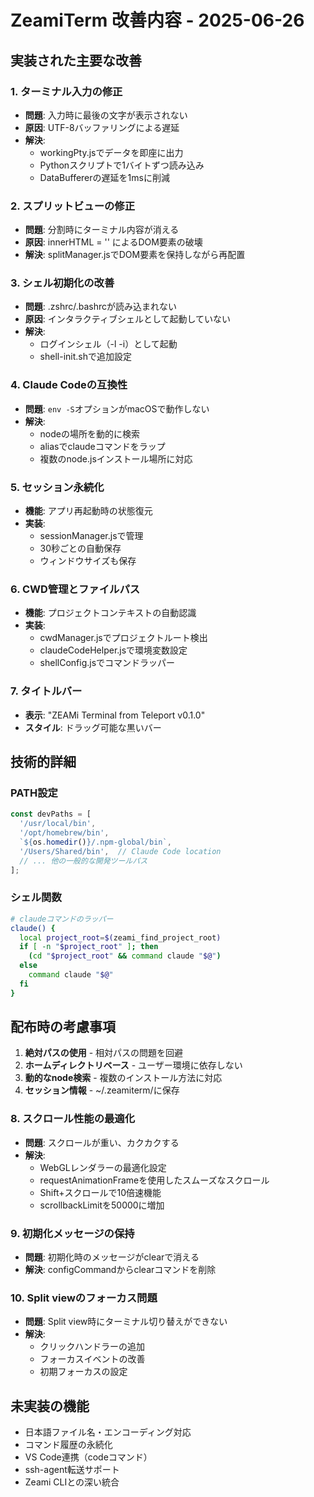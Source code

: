 # ZeamiTerm 改善内容 - 2025-06-26

## 実装された主要な改善

### 1. ターミナル入力の修正
- **問題**: 入力時に最後の文字が表示されない
- **原因**: UTF-8バッファリングによる遅延
- **解決**: 
  - workingPty.jsでデータを即座に出力
  - Pythonスクリプトで1バイトずつ読み込み
  - DataBuffererの遅延を1msに削減

### 2. スプリットビューの修正
- **問題**: 分割時にターミナル内容が消える
- **原因**: innerHTML = '' によるDOM要素の破壊
- **解決**: splitManager.jsでDOM要素を保持しながら再配置

### 3. シェル初期化の改善
- **問題**: .zshrc/.bashrcが読み込まれない
- **原因**: インタラクティブシェルとして起動していない
- **解決**: 
  - ログインシェル（-l -i）として起動
  - shell-init.shで追加設定

### 4. Claude Codeの互換性
- **問題**: `env -S`オプションがmacOSで動作しない
- **解決**: 
  - nodeの場所を動的に検索
  - aliasでclaudeコマンドをラップ
  - 複数のnode.jsインストール場所に対応

### 5. セッション永続化
- **機能**: アプリ再起動時の状態復元
- **実装**:
  - sessionManager.jsで管理
  - 30秒ごとの自動保存
  - ウィンドウサイズも保存

### 6. CWD管理とファイルパス
- **機能**: プロジェクトコンテキストの自動認識
- **実装**:
  - cwdManager.jsでプロジェクトルート検出
  - claudeCodeHelper.jsで環境変数設定
  - shellConfig.jsでコマンドラッパー

### 7. タイトルバー
- **表示**: "ZEAMi Terminal from Teleport v0.1.0"
- **スタイル**: ドラッグ可能な黒いバー

## 技術的詳細

### PATH設定
```javascript
const devPaths = [
  '/usr/local/bin',
  '/opt/homebrew/bin',
  `${os.homedir()}/.npm-global/bin`,
  '/Users/Shared/bin',  // Claude Code location
  // ... 他の一般的な開発ツールパス
];
```

### シェル関数
```bash
# claudeコマンドのラッパー
claude() {
  local project_root=$(zeami_find_project_root)
  if [ -n "$project_root" ]; then
    (cd "$project_root" && command claude "$@")
  else
    command claude "$@"
  fi
}
```

## 配布時の考慮事項

1. **絶対パスの使用** - 相対パスの問題を回避
2. **ホームディレクトリベース** - ユーザー環境に依存しない
3. **動的なnode検索** - 複数のインストール方法に対応
4. **セッション情報** - ~/.zeamiterm/に保存

### 8. スクロール性能の最適化
- **問題**: スクロールが重い、カクカクする
- **解決**:
  - WebGLレンダラーの最適化設定
  - requestAnimationFrameを使用したスムーズなスクロール
  - Shift+スクロールで10倍速機能
  - scrollbackLimitを50000に増加

### 9. 初期化メッセージの保持
- **問題**: 初期化時のメッセージがclearで消える
- **解決**: configCommandからclearコマンドを削除

### 10. Split viewのフォーカス問題
- **問題**: Split view時にターミナル切り替えができない
- **解決**:
  - クリックハンドラーの追加
  - フォーカスイベントの改善
  - 初期フォーカスの設定

## 未実装の機能

- 日本語ファイル名・エンコーディング対応
- コマンド履歴の永続化
- VS Code連携（codeコマンド）
- ssh-agent転送サポート
- Zeami CLIとの深い統合